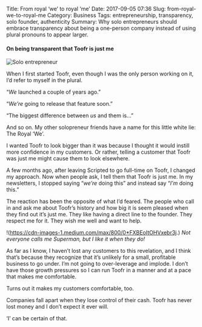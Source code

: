 Title: From royal ‘we’ to royal ‘me’
Date: 2017-09-05 07:36
Slug: from-royal-we-to-royal-me
Category: Business
Tags: entrepreneurship, transparency, solo founder, authenticity
Summary: Why solo entrepreneurs should embrace transparency about being a one-person company instead of using plural pronouns to appear larger.

#### On being transparent that Toofr is just me

![Solo entrepreneur]({static}/images/88285-1ojcidih-be4am421fx1kfa.jpeg)

When I first started Toofr, even though I was the only person working on it, I’d refer to myself in the plural.

“*We* launched a couple of years ago.”

“*We’re* going to release that feature soon.”

“The biggest difference between *us* and them is…”

And so on. My other solopreneur friends have a name for this little white lie: The Royal ‘We’.

I wanted Toofr to look bigger than it was because I thought it would instill more confidence in my customers. Or rather, telling a customer that Toofr was just me might cause them to look elsewhere.

A few months ago, after leaving Scripted to go full-time on Toofr, I changed my approach. Now when people ask, I tell them that Toofr is just me. In my newsletters, I stopped saying “*we’re* doing this” and instead say “*I’m* doing this.”

The reaction has been the opposite of what I’d feared. The people who call in and ask me about Toofr’s history and how big it is seem pleased when they find out it’s just me. They like having a direct line to the founder. They respect me for it. They wish me well and want to help.

!(https://cdn-images-1.medium.com/max/800/0*FXBEoItOHVxebr3j.)
*Not everyone calls me Superman, but I like it when they do!*

As far as I know, I haven’t lost any customers to this revelation, and I think that’s because they recognize that it’s unlikely for a small, profitable business to go under. I’m not going to over-leverage and implode. I don’t have those growth pressures so I can run Toofr in a manner and at a pace that makes me comfortable.

Turns out it makes my customers comfortable, too.

Companies fall apart when they lose control of their cash. Toofr has never lost money and I don’t expect it ever will.

‘I’ can be certain of that.